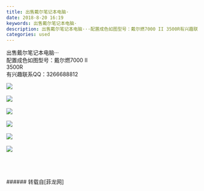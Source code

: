 ```yaml
---
title: 出售戴尔笔记本电脑·
date: 2018-8-20 16:19
keywords: 出售戴尔笔记本电脑·
description: 出售戴尔笔记本电脑···配置成色如图型号：戴尔燃7000 II 3500R有兴趣联系QQ：3266688812
categories: used
---
```

<td class="t_f" id="postmessage_1666863">

出售戴尔笔记本电脑···<br/>
配置成色如图型号：戴尔燃7000 II <br/>
3500R<br/>
有兴趣联系QQ：3266688812<br/>

<img aid="921112" data-cf-modified-ff46ee07b919c8e6bc790d9b-="" file="data/attachment/forum/201808/20/161820fof0tssydrodsvmv.jpg.thumb.jpg" id="aimg_921112" inpost="1" onclick="" onmouseover="" src="http://www.flw.ph/data/attachment/forum/201808/20/161820fof0tssydrodsvmv.jpg" style="cursor:pointer" zoomfile="data/attachment/forum/201808/20/161820fof0tssydrodsvmv.jpg"/>


<br/>
<br/>

<img aid="921108" data-cf-modified-ff46ee07b919c8e6bc790d9b-="" file="data/attachment/forum/201808/20/161800wmdboml00nkelrdu.jpg.thumb.jpg" id="aimg_921108" inpost="1" onclick="" onmouseover="" src="http://www.flw.ph/data/attachment/forum/201808/20/161800wmdboml00nkelrdu.jpg" style="cursor:pointer" zoomfile="data/attachment/forum/201808/20/161800wmdboml00nkelrdu.jpg"/>


<br/>
<br/>

<img aid="921107" data-cf-modified-ff46ee07b919c8e6bc790d9b-="" file="data/attachment/forum/201808/20/161758mnumwwjuiennjlue.jpg.thumb.jpg" id="aimg_921107" inpost="1" onclick="" onmouseover="" src="http://www.flw.ph/data/attachment/forum/201808/20/161758mnumwwjuiennjlue.jpg" style="cursor:pointer" zoomfile="data/attachment/forum/201808/20/161758mnumwwjuiennjlue.jpg"/>


<br/>
<br/>

<img aid="921109" data-cf-modified-ff46ee07b919c8e6bc790d9b-="" file="data/attachment/forum/201808/20/161802gf2hxsj4hhj4zkk1.jpg.thumb.jpg" id="aimg_921109" inpost="1" onclick="" onmouseover="" src="http://www.flw.ph/data/attachment/forum/201808/20/161802gf2hxsj4hhj4zkk1.jpg" style="cursor:pointer" zoomfile="data/attachment/forum/201808/20/161802gf2hxsj4hhj4zkk1.jpg"/>


<br/>
<br/>

<img aid="921110" data-cf-modified-ff46ee07b919c8e6bc790d9b-="" file="data/attachment/forum/201808/20/161804l1dwddsflcbfa3a1.jpg.thumb.jpg" id="aimg_921110" inpost="1" onclick="" onmouseover="" src="http://www.flw.ph/data/attachment/forum/201808/20/161804l1dwddsflcbfa3a1.jpg" style="cursor:pointer" zoomfile="data/attachment/forum/201808/20/161804l1dwddsflcbfa3a1.jpg"/>


<br/>
<br/>

<img aid="921111" data-cf-modified-ff46ee07b919c8e6bc790d9b-="" file="data/attachment/forum/201808/20/161805bjuokzu999qo9g2n.jpg.thumb.jpg" id="aimg_921111" inpost="1" onclick="" onmouseover="" src="http://www.flw.ph/data/attachment/forum/201808/20/161805bjuokzu999qo9g2n.jpg" style="cursor:pointer" zoomfile="data/attachment/forum/201808/20/161805bjuokzu999qo9g2n.jpg"/>


<br/>
<br/>
<br/>
<br/>
<br/>
</td>
###### 转载自[菲龙网]